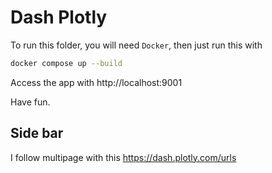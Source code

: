 # Dash Plotly

To run this folder, you will need `Docker`, then just run this with

```sh
docker compose up --build
```

Access the app with http://localhost:9001

Have fun.

## Side bar

I follow multipage with this https://dash.plotly.com/urls


